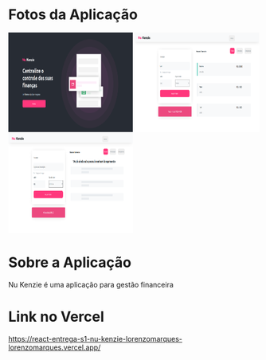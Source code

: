 # Fotos da Aplicação
<div display="flex">
  <img src="./src/imagens/Captura%20de%20tela%20de%202022-04-27%2014-32-21.png" width=250 height=200/>
  <img src="./src/imagens/Captura%20de%20tela%20de%202022-04-27%2014-31-54.png" width=250 height=200/>
  <img src="./src/imagens/Captura%20de%20tela%20de%202022-04-27%2014-32-31.png" width=250 height=200/>
 </div>

# Sobre a Aplicação

<p>Nu Kenzie é uma aplicação para gestão financeira</p>

# Link no Vercel

https://react-entrega-s1-nu-kenzie-lorenzomarques-lorenzomarques.vercel.app/

